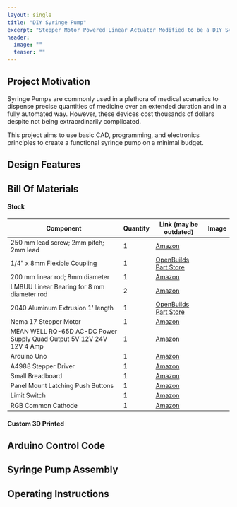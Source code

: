 ```yaml
---
layout: single
title: "DIY Syringe Pump"
excerpt: "Stepper Motor Powered Linear Actuator Modified to be a DIY Syringe Pump"
header:
  image: ""
  teaser: ""
---
```


## Project Motivation

Syringe Pumps are commonly used in a plethora of medical scenarios to dispense precise quantities of medicine over 
an extended duration and in a fully automated way. However, these devices cost thousands of dollars despite not 
being extraordinarily complicated.

This project aims to use basic CAD, programming, and electronics principles to create a functional syringe pump on a 
minimal budget.

## Design Features


## Bill Of Materials

#### Stock

| Component                                                            | Quantity | Link (may be outdated)                                                                                        | Image |
|----------------------------------------------------------------------|----------|---------------------------------------------------------------------------------------------------------------|-------|
| 250 mm lead screw; 2mm pitch; 2mm lead                               | 1        | [Amazon](https://www.amazon.com/dp/B07R1H5ZMV/ref=cm_sw_em_r_mt_dp_0YZ13D4HQBGW2Z86PBV1?_encoding=UTF8&psc=1) |       | <img src="/assets/img/SyringePumpBOM/leadScrew.png" alt="Lead Screw">
| 1/4" x 8mm Flexible Coupling                                         | 1        | [OpenBuilds Part Store](https://openbuildspartstore.com/1-4-x-8mm-flexible-coupling/)                         |       | <img src="/assets/img/SyringePumpBOM/flexibleCoupler.png" alt="Flexible Coupler">
| 200 mm linear rod; 8mm diameter                                      | 1        | [Amazon](https://www.amazon.com/dp/B07MPGWJMS/ref=cm_sw_em_r_mt_dp_X5AQS0ES7JH8JG83AAZ3)                      |       | <img src="/assets/img/SyringePumpBOM/linearRod.png" alt="Linear Rod">
| LM8UU Linear Bearing for 8 mm diameter rod                           | 2        | [Amazon](https://www.amazon.com/gp/product/B087WPGQ8T/ref=ppx_yo_dt_b_asin_image_o00_s00?ie=UTF8&psc=1)       |       | <img src="/assets/img/SyringePumpBOM/lm8uuLinearBearing.png" alt="LM8UU Linear Bearing">
| 2040 Aluminum Extrusion 1' length                                    | 1        | [OpenBuilds Part Store](https://openbuildspartstore.com/v-slot-20x40-linear-rail/)                            |       | <img src="/assets/img/SyringePumpBOM/aluminumExtrusion.png" alt="2040 Aluminum Extrusion">
| Nema 17 Stepper Motor                                                | 1        | [Amazon](https://www.amazon.com/gp/product/B07LF898KN/ref=ppx_yo_dt_b_search_asin_title?ie=UTF8&th=1)         |       | <img src="/assets/img/SyringePumpBOM/nema17StepperMotor.png" alt="Nema 17 Stepper Motor">
| MEAN WELL RQ-65D AC-DC Power Supply Quad Output 5V 12V 24V 12V 4 Amp | 1        | [Amazon](https://www.amazon.com/dp/B005T9HGLI/ref=cm_sw_em_r_mt_dp_A8CZ056TM52EJGZTGZGR?_encoding=UTF8&psc=1) |       | <img src="/assets/img/SyringePumpBOM/powerSupply.png" alt="MEAN WELL Quad Output Power Supply">
| Arduino Uno                                                          | 1        | [Amazon](https://www.amazon.com/dp/B007R9TUJE/ref=cm_sw_em_r_mt_dp_TY8JGK0CJD1JEJM4BNNJ)                      |       | <img src="/assets/img/SyringePumpBOM/arduinoUno.png" alt="Arduino Uno Rev 3">
| A4988 Stepper Driver                                                 | 1        | [Amazon](https://www.amazon.com/dp/B01FFGAKK8/ref=cm_sw_em_r_mt_dp_V0YKTYKDWMR8WHTKA53T?_encoding=UTF8&psc=1) |       | <img src="/assets/img/SyringePumpBOM/stepperDriver.png" alt="Stepper Driver">
| Small Breadboard                                                     | 1        | [Amazon](https://www.amazon.com/dp/B082VYXDF1/ref=cm_sw_em_r_mt_dp_N6Q28CAGPAYCKCSJKDDC?_encoding=UTF8&psc=1) |       | <img src="/assets/img/SyringePumpBOM/smallBreadboard.png" alt="Small Breadboard">
| Panel Mount Latching Push Buttons                                    | 1        | [Amazon](https://amzn.to/3VxQ29h)                                                                             |       | <img src="/assets/img/SyringePumpBOM/latchingButton.png" alt="Latching Button">
| Limit Switch                                                         | 1        | [Amazon](https://www.amazon.com/gp/product/B073TYWX86/ref=ppx_yo_dt_b_asin_image_o01_s00?ie=UTF8&psc=1)       |       | <img src="/assets/img/SyringePumpBOM/limitSwitch.png" alt="Limit Switch">
| RGB Common Cathode                                                   | 1        | [Amazon](https://www.amazon.com/dp/B0194Y6MW2/ref=cm_sw_em_r_mt_dp_FW3CFQT7ZGFQ2R04N6G3?_encoding=UTF8&psc=1) |       | <img src="/assets/img/SyringePumpBOM/rgbLed.png" alt="RGB Common Cathode LED">

#### Custom 3D Printed

## Arduino Control Code

<script src="https://gist.github.com/alexanderwin37/3bb129f6786a10142793fe48e84a1a1d.js"></script>

## Syringe Pump Assembly

## Operating Instructions